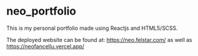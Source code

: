 # neo_portfolio

This is my personal portfolio made using Reactjs and HTML5/SCSS.

The deployed website can be found at: https://neo.felstar.com/ as well as https://neofancellu.vercel.app/
